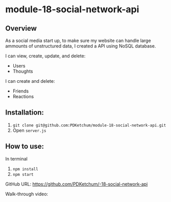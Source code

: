 # module-18-social-network-api

## Overview

As a social media start up, to make sure my website can handle large ammounts of unstructured data, I created a API using NoSQL database.

I can view, create, update, and delete:

- Users
- Thoughts

I can create and delete:

- Friends
- Reactions

## Installation:

1. `git clone git@github.com:PDKetchum/module-18-social-network-api.git`
2. Open `server.js`

## How to use:

In terminal

1. `npm install`
2. `npm start`

GitHub URL: https://github.com/PDKetchum/-18-social-network-api

Walk-through video:
